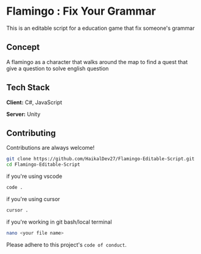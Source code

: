 
# Flamingo : Fix Your Grammar

This is an editable script for a education game that fix someone's grammar

## Concept

A flamingo as a character that walks around the map to find a quest that give a question to solve english question




## Tech Stack

**Client:** C#, JavaScript

**Server:** Unity


## Contributing

Contributions are always welcome!

```bash 
git clone https://github.com/HaikalDev27/Flamingo-Editable-Script.git
cd Flamingo-Editable-Script
```
if you're using vscode
```bash
code .
```
if you're using cursor
```bash
cursor .
```
if you're working in git bash/local terminal
```bash
nano <your file name>
```

Please adhere to this project's `code of conduct`.

